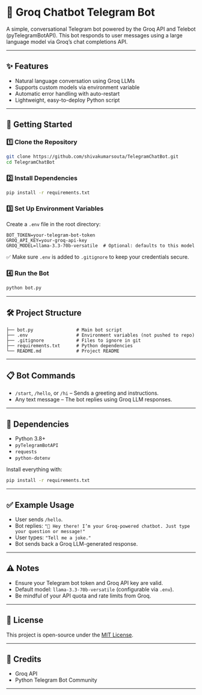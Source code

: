 # 🤖 Groq Chatbot Telegram Bot

A simple, conversational Telegram bot powered by the Groq API and Telebot (pyTelegramBotAPI). This bot responds to user messages using a large language model via Groq’s chat completions API.

---

## ✨ Features

* Natural language conversation using Groq LLMs
* Supports custom models via environment variable
* Automatic error handling with auto-restart
* Lightweight, easy-to-deploy Python script

---

## 🚀 Getting Started

### 1️⃣ Clone the Repository

```bash
git clone https://github.com/shivakumarsouta/TelegramChatBot.git
cd TelegramChatBot
```

### 2️⃣ Install Dependencies

```bash
pip install -r requirements.txt
```

### 3️⃣ Set Up Environment Variables

Create a `.env` file in the root directory:

```
BOT_TOKEN=your-telegram-bot-token
GROQ_API_KEY=your-groq-api-key
GROQ_MODEL=llama-3.3-70b-versatile  # Optional: defaults to this model
```

✅ Make sure `.env` is added to `.gitignore` to keep your credentials secure.

### 4️⃣ Run the Bot

```bash
python bot.py
```

---

## 🛠️ Project Structure

```
├── bot.py                # Main bot script
├── .env                  # Environment variables (not pushed to repo)
├── .gitignore            # Files to ignore in git
├── requirements.txt      # Python dependencies
└── README.md             # Project README
```

---

## 📋 Bot Commands

* `/start`, `/hello`, or `/hi` – Sends a greeting and instructions.
* Any text message – The bot replies using Groq LLM responses.

---

## 📎 Dependencies

* Python 3.8+
* `pyTelegramBotAPI`
* `requests`
* `python-dotenv`

Install everything with:

```bash
pip install -r requirements.txt
```

---

## ✅ Example Usage

* User sends `/hello`.
* Bot replies: `"👋 Hey there! I’m your Groq-powered chatbot. Just type your question or message!"`
* User types: `"Tell me a joke."`
* Bot sends back a Groq LLM-generated response.

---

## ⚠️ Notes

* Ensure your Telegram bot token and Groq API key are valid.
* Default model: `llama-3.3-70b-versatile` (configurable via `.env`).
* Be mindful of your API quota and rate limits from Groq.

---

## 📄 License

This project is open-source under the [MIT License](LICENSE).

---

## 🙏 Credits

* Groq API
* Python Telegram Bot Community

---